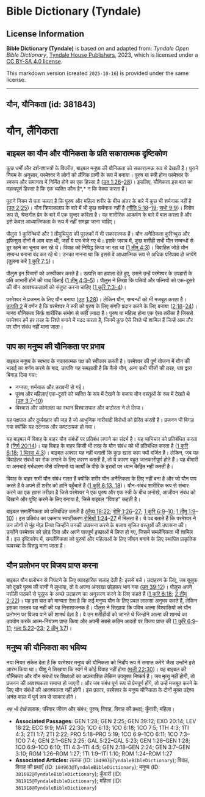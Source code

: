 # Bible Dictionary (Tyndale)

## License Information

**Bible Dictionary (Tyndale)** is based on and adapted from: _Tyndale Open Bible Dictionary_, [Tyndale House Publishers](https://tyndaleopenresources.com/), 2023, which is licensed under a [CC BY-SA 4.0 license](https://creativecommons.org/licenses/by-sa/4.0/legalcode.en).

This markdown version (created `2025-10-16`) is provided under the same license.



--------------------------------

## यौन, यौनिकता (id: 381843)

यौन, लैंगिकता
=============

बाइबल का यौन और यौनिकता के प्रति सकारात्मक दृष्टिकोण
----------------------------------------------------

कुछ धर्मों और दर्शनशास्त्रों के विपरीत, बाइबल मनुष्य की यौनिकता को सकारात्मक रूप से देखती है। पुराने नियम के अनुसार, परमेश्वर ने लोगों को लैंगिक प्राणी के रूप में बनाया। पुरुष या स्त्री होना परमेश्वर के स्वरूप और समानता में निर्मित होने का एक हिस्सा है ([उत 1:26](https://ref.ly/Gen1:26-Gen1:28)–[28](https://ref.ly/Gen1:26-Gen1:28))। इसलिए, यौनिकता इस बात का महत्वपूर्ण हिस्सा है कि एक व्यक्ति कौन है*,* न कि वेक्या करता हैं। 

पुराने नियम से पता चलता है कि पुरुष और महिला शरीर के बीच अंतर के बारे में कुछ भी शर्मनाक नहीं है ([उत 2:25](https://ref.ly/Gen2:25))। यौन क्रियाकलाप के बारे में भी कुछ शर्मनाक नहीं है ([नीति 5:18](https://ref.ly/Prov5:18-Prov5:19)–[19](https://ref.ly/Prov5:18-Prov5:19); [सभो 9:9](https://ref.ly/Eccl9:9))। विशेष रूप से, श्रेष्ठगीत प्रेम के बारे में एक सुन्दर कविता है। यह शारीरिक आकर्षण के बारे में बात करता है और इसे केवल आध्यात्मिकता के रूप में नहीं समझा जाना चाहिए।

पौलुस 1 कुरिन्थियों और 1 तीमुथियुस की पुस्तकों में भी सकारात्मक हैं। यौन अनैतिकता कुरिन्थुस और इफिसुस दोनों में आम बात थी, जहाँ ये पत्र भेजे गए थे। इसके जवाब में, कुछ मसीही सभी यौन सम्बन्धों से दूर रहने का चुनाव कर रहे थे। विवाह को निषिद्ध किया जा रहा था ([1 तीमु 4:3](https://ref.ly/1Tim4:3))। विवाहित जोड़े यौन सम्बन्ध बनाना बंद कर रहे थे। उनका मानना ​​था कि इससे वे आध्यात्मिक रूप से अधिक परिपक्व हो जायेंगे (तुलना करें [1 कुरि 7:5](https://ref.ly/1Cor7:5))।

पौलुस इन विचारों को अस्वीकार करते है। उत्पत्ति का हवाला देते हुए, उसने उन्हें परमेश्वर के उपहारों के प्रति आभारी होने की याद दिलाई ([1 तीमु 4:3–5](https://ref.ly/1Tim4:3-1Tim4:5))। पौलुस ने लिखा कि पतियों और पत्नियों को एक\-दूसरे की यौन आवश्यकताओं को संतुष्ट करना चाहिए ([1 कुरि 7:3–4](https://ref.ly/1Cor7:3-1Cor7:4))।

परमेश्वर ने प्रजनन के लिए यौन बनाया ([उत](https://ref.ly/Gen2:1-Gen2:25) [1:28](https://ref.ly/Gen1:28))। लेकिन यौन, सम्बन्धों को भी मजबूत करता है। [उत्पति 2](https://ref.ly/Gen2:1-Gen2:25) में वर्णन है कि परमेश्वर ने स्त्री को पुरुष के लिए संगति प्रदान करने के लिए बनाया ([2:18](https://ref.ly/Gen2:18-Gen2:24)–[24](https://ref.ly/Gen2:18-Gen2:24))। मानव यौनिकता सिर्फ़ शारीरिक संभोग से कहीं ज़्यादा है। पुरुष या महिला होना एक ऐसा तरीका है जिससे परमेश्वर हमें हर तरह के रिश्ते बनाने में मदद करता है, जिनमें कुछ ऐसे रिश्ते भी शामिल हैं जिन्हें आम तौर पर यौन संबंध नहीं माना जाता।

पाप का मनुष्य की यौनिकता पर प्रभाव
----------------------------------

बाइबल मनुष्य के स्वभाव के नकारात्मक पक्ष को स्वीकार करती है। परमेश्वर की पूर्ण योजना में यौन की भलाई का वर्णन करने के बाद, उत्पत्ति यह समझाती है कि कैसे यौन, अन्य सभी चीजों की तरह, पाप द्वारा बिगाड़ दिया गया:

* नग्नता, शर्मनाक और डरावनी हो गई।
* पुरुष और महिलाएं एक\-दूसरे को व्यक्ति के रूप में देखने के बजाय यौन वस्तुओं के रूप में देखते थे ([उत 3:7](https://ref.ly/Gen3:7-Gen3:10)–[10](https://ref.ly/Gen3:7-Gen3:10))
* विश्वास और कोमलता का स्थान विश्वासघात और कठोरता ने ले लिया।

यह पक्षपात और दुर्व्यवहार की जड़ है जो आधुनिक नारीवादी विरोधों को प्रेरित करती है। प्रजनन भी बिगड़ गया क्योंकि यह दर्दनाक और कष्टदायक हो गया।

यह बाइबल में विवाह के बाहर यौन संबंधों पर प्रतिबंध लगाने का संदर्भ है। यह व्यभिचार को प्रतिबंधित करता है ([निर्ग 20:14](https://ref.ly/Exod20:14))। यह विवाह के बाहर किसी भी तरह के यौन संबंध को भी प्रतिबंधित करता है ([1 कुरि 6:18](https://ref.ly/1Cor6:18); [1 थिस्स 4:3](https://ref.ly/1Thess4:3))। बाइबल अक्सर यह नहीं बताती कि कुछ खास काम क्यों वर्जित हैं। लेकिन, जब यह विवाहेतर संबंधों पर रोक लगाने के लिए कारण बताती है, तो ये कारण बहुत जानकारीपूर्ण होते हैं। यह बीमारी या अनचाहे गर्भधारण जैसे परिणामों या कार्यों के पीछे के इरादों पर ध्यान केंद्रित नहीं करती है।

विवाह के बाहर सभी यौन संबंध गलत हैं क्योंकि शरीर यौन अनैतिकता के लिए नहीं बना है और जो यौन पाप करते हैं वे अपने ही शरीर को हानि पहुँचाते हैं ([1 कुरि 6:13, 18](https://ref.ly/1Cor6:13,1Cor6:18))। यौन\-संबंध शारीरिक रूप से संचार करने का एक ख़ास तरीक़ा है जिसे परमेश्‍वर ने एक पुरुष और एक स्त्री के बीच अनोखे, आजीवन संबंध को दिखाने और पुष्टि करने के लिए बनाया है, जिसे बाइबल “विवाह” कहती है।

बाइबल समलैंगिकता को प्रतिबंधित करती है ([लैव्य 18:22](https://ref.ly/Lev18:22); [रोमि 1:26](https://ref.ly/Rom1:26-Rom1:27)–[27](https://ref.ly/Rom1:26-Rom1:27); [1 कुरि 6:9](https://ref.ly/1Cor6:9-1Cor6:10)–[10](https://ref.ly/1Cor6:9-1Cor6:10); [1 तीमु 1:9](https://ref.ly/1Tim1:9-1Tim1:10)–[10](https://ref.ly/1Tim1:9-1Tim1:10))। इस प्रतिबंध का एकमात्र स्पष्टीकरण [रोमियों 1:24](https://ref.ly/Rom1:24-Rom1:27)–[27](https://ref.ly/Rom1:24-Rom1:27) में मिलता है। ये पद बताते हैं कि परमेश्वर ने उन लोगों से मुंह मोड़ लिया जिन्होंने उनकी उपासना करने के बजाय सृजित वस्तुओं की उपासना की। उन्होंने परमेश्वर को छोड़ दिया और अपने पापपूर्ण इच्छाओं में लिप्त हो गए, जिसमें समलैंगिकता भी शामिल है। इस दृष्टिकोण में, समलैंगिकता को पुरुषों और महिलाओं के लिए जीवन बनाने के लिए स्थापित प्राकृतिक व्यवस्था के विरुद्ध माना जाता है। 

यौन प्रलोभन पर विजय प्राप्त करना
--------------------------------

बाइबल यौन प्रलोभन से निपटने के लिए व्यावहारिक सलाह देती है: इससे बचें। उदाहरण के लिए, जब यूसुफ को दूसरे पुरुष की पत्नी ने लुभाया, तो वे अपना अंगरखा छोड़कर भाग गया ([उत 39:12](https://ref.ly/Gen39:12))। पौलुस अपने मसीही पाठकों से यूसुफ के अच्छे उदाहरण का अनुसरण करने के लिए कहते हैं ([1 कुरि 6:18](https://ref.ly/1Cor6:18); [2 तीमु 2:22](https://ref.ly/2Tim2:22))। यह इस बात को मान्यता देता है कि कई मनुष्य यौन के लिए प्रबल लालसा अनुभव करते हैं, लेकिन इसका मतलब यह नही की यह निराशाजनक है। पौलुस ने सिखाया कि पवित्र आत्मा विश्वासियों को यौन प्रलोभन पर विजय पाने की शामर्थ देता है। वे उन मसीहीयों को जानते थे जिन्होंने आत्मा की शामर्थ का उपयोग करके आत्म\-नियंत्रण प्राप्त किया और अपनी सबसे कठिन आदतों पर विजय प्राप्त की ([1 कुरि 6:9](https://ref.ly/1Cor6:9-1Cor6:11)–[11](https://ref.ly/1Cor6:9-1Cor6:11); [गला 5:22](https://ref.ly/Gal5:22-Gal5:23)–[23](https://ref.ly/Gal5:22-Gal5:23); [2 तीमु 1:7](https://ref.ly/2Tim1:7))।

मनुष्य की यौनिकता का भविष्य
---------------------------

नया नियम संकेत देता है कि परमेश्वर मनुष्य की यौनिकता को निर्दोष रूप में समाप्त करेंगे जैसा उन्होंने इसे आरंभ किया था। यीशु ने सिखाया कि स्वर्ग में कोई विवाह नहीं होगा ([मत्ती 22:30](https://ref.ly/Matt22:30))। यह बाइबल की यौनिकता और यौन संबंधों पर शिक्षाओं का अप्रत्याशित लेकिन उपयुक्त निष्कर्ष है। जब मृत्यु नहीं होगी, तो प्रजनन की आवश्यकता समाप्त हो जाएगी। और जब संबंध पूर्ण रूप से प्रेमपूर्ण होंगे, तो उन्हें मजबूत करने के लिए यौन संबंधों की आवश्यकता नहीं होगी। इस प्रकार, परमेश्वर के मनुष्य यौनिकता के दोनों मुख्य उद्देश्य अनंत काल में पूर्ण रूप से साकार होंगे।

*यह भी देखें* तलाक; परिवार जीवन और संबंध; पुरुष; विवाह, विवाह की प्रथाएं; कुँवारी; महिला। 

* **Associated Passages:** GEN 1:28; GEN 2:25; GEN 39:12; EXO 20:14; LEV 18:22; ECC 9:9; MAT 22:30; 1CO 6:13; 1CO 6:18; 1CO 7:5; 1TH 4:3; 1TI 4:3; 2TI 1:7; 2TI 2:22; PRO 5:18–PRO 5:19; 1CO 6:9–1CO 6:11; 1CO 7:3–1CO 7:4; GEN 2:1–GEN 2:25; GAL 5:22–GAL 5:23; GEN 1:26–GEN 1:28; 1CO 6:9–1CO 6:10; 1TI 4:3–1TI 4:5; GEN 2:18–GEN 2:24; GEN 3:7–GEN 3:10; ROM 1:26–ROM 1:27; 1TI 1:9–1TI 1:10; ROM 1:24–ROM 1:27
* **Associated Articles:** तलाक (ID: `184907@TyndaleBibleDictionary`); विवाह, विवाह की प्रथाएँ (ID: `184963@TyndaleBibleDictionary`); मनुष्य (ID: `381682@TyndaleBibleDictionary`); कुँवारी (ID: `381915@TyndaleBibleDictionary`); महिला (ID: `381918@TyndaleBibleDictionary`)

